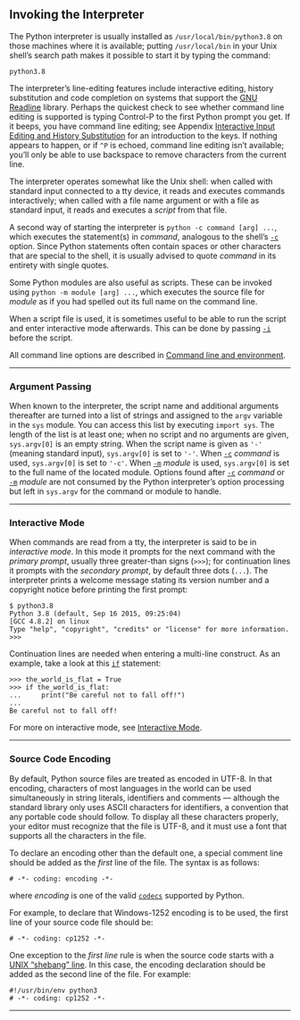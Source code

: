 ##  Invoking the Interpreter

The Python interpreter is usually installed as `/usr/local/bin/python3.8` on those machines where it is available; putting `/usr/local/bin` in your Unix shell’s search path makes it possible to start it by typing the command:

```
python3.8
```

The interpreter’s line-editing features include interactive editing, history substitution and code completion on systems that support the [GNU Readline](https://tiswww.case.edu/php/chet/readline/rltop.html) library. Perhaps the quickest check to see whether command line editing is supported is typing Control-P to the first Python prompt you get. If it beeps, you have command line editing; see Appendix [Interactive Input Editing and History Substitution](https://docs.python.org/3/tutorial/interactive.html#tut-interacting) for an introduction to the keys. If nothing appears to happen, or if `^P` is echoed, command line editing isn’t available; you’ll only be able to use backspace to remove characters from the current line.

The interpreter operates somewhat like the Unix shell: when called with standard input connected to a tty device, it reads and executes commands interactively; when called with a file name argument or with a file as standard input, it reads and executes a _script_ from that file.

A second way of starting the interpreter is `python -c command [arg] ...`, which executes the statement(s) in _command_, analogous to the shell’s [`-c`](https://docs.python.org/3/tutorial/../using/cmdline.html#cmdoption-c) option. Since Python statements often contain spaces or other characters that are special to the shell, it is usually advised to quote _command_ in its entirety with single quotes.

Some Python modules are also useful as scripts. These can be invoked using `python -m module [arg] ...`, which executes the source file for _module_ as if you had spelled out its full name on the command line.

When a script file is used, it is sometimes useful to be able to run the script and enter interactive mode afterwards. This can be done by passing [`-i`](https://docs.python.org/3/tutorial/../using/cmdline.html#cmdoption-i) before the script.

All command line options are described in [Command line and environment](https://docs.python.org/3/tutorial/../using/cmdline.html#using-on-general).
***
### Argument Passing

When known to the interpreter, the script name and additional arguments thereafter are turned into a list of strings and assigned to the `argv` variable in the `sys` module. You can access this list by executing `import sys`. The length of the list is at least one; when no script and no arguments are given, `sys.argv[0]` is an empty string. When the script name is given as `'-'` (meaning standard input), `sys.argv[0]` is set to `'-'`. When [`-c`](https://docs.python.org/3/tutorial/../using/cmdline.html#cmdoption-c) _command_ is used, `sys.argv[0]` is set to `'-c'`. When [`-m`](https://docs.python.org/3/tutorial/../using/cmdline.html#cmdoption-m) _module_ is used, `sys.argv[0]` is set to the full name of the located module. Options found after [`-c`](https://docs.python.org/3/tutorial/../using/cmdline.html#cmdoption-c) _command_ or [`-m`](https://docs.python.org/3/tutorial/../using/cmdline.html#cmdoption-m) _module_ are not consumed by the Python interpreter’s option processing but left in `sys.argv` for the command or module to handle.
***
### Interactive Mode

When commands are read from a tty, the interpreter is said to be in _interactive mode_. In this mode it prompts for the next command with the _primary prompt_, usually three greater-than signs (`>>>`); for continuation lines it prompts with the _secondary prompt_, by default three dots (`...`). The interpreter prints a welcome message stating its version number and a copyright notice before printing the first prompt:

```
$ python3.8
Python 3.8 (default, Sep 16 2015, 09:25:04)
[GCC 4.8.2] on linux
Type "help", "copyright", "credits" or "license" for more information.
>>>

```

Continuation lines are needed when entering a multi-line construct. As an example, take a look at this [`if`](https://docs.python.org/3/tutorial/../reference/compound_stmts.html#if) statement:

>>>

```
>>> the_world_is_flat = True
>>> if the_world_is_flat:
...     print("Be careful not to fall off!")
...
Be careful not to fall off!

```

For more on interactive mode, see [Interactive Mode](https://docs.python.org/3/tutorial/appendix.html#tut-interac).
***
### Source Code Encoding

By default, Python source files are treated as encoded in UTF-8. In that encoding, characters of most languages in the world can be used simultaneously in string literals, identifiers and comments — although the standard library only uses ASCII characters for identifiers, a convention that any portable code should follow. To display all these characters properly, your editor must recognize that the file is UTF-8, and it must use a font that supports all the characters in the file.

To declare an encoding other than the default one, a special comment line should be added as the _first_ line of the file. The syntax is as follows:

```
# -*- coding: encoding -*-

```

where _encoding_ is one of the valid [`codecs`](https://docs.python.org/3/tutorial/../library/codecs.html#module-codecs "codecs: Encode and decode data and streams.") supported by Python.

For example, to declare that Windows-1252 encoding is to be used, the first line of your source code file should be:

```
# -*- coding: cp1252 -*-

```

One exception to the _first line_ rule is when the source code starts with a [UNIX “shebang” line](https://docs.python.org/3/tutorial/appendix.html#tut-scripts). In this case, the encoding declaration should be added as the second line of the file. For example:

```
#!/usr/bin/env python3
# -*- coding: cp1252 -*-

```
***